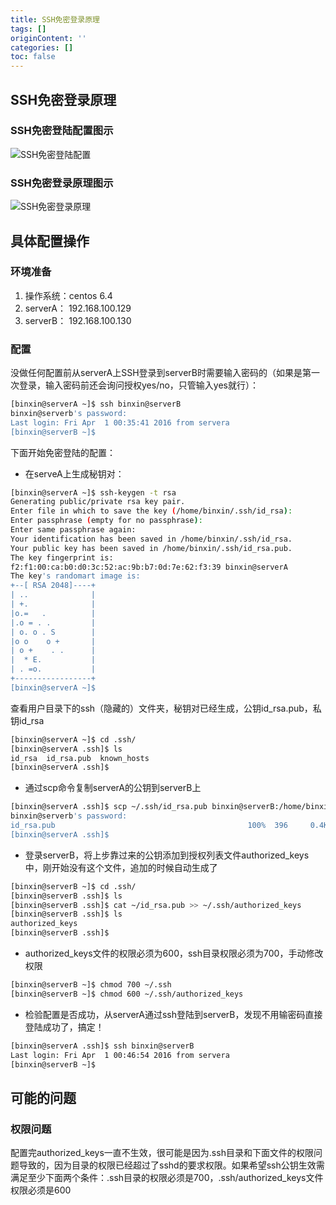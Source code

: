 ```yaml
---
title: SSH免密登录原理
tags: []
originContent: ''
categories: []
toc: false
---
```



## SSH免密登录原理

### SSH免密登陆配置图示

![SSH免密登陆配置](http://7xrysx.com1.z0.glb.clouddn.com/SSH%E5%85%8D%E5%AF%86%E7%99%BB%E5%BD%95%E9%85%8D%E7%BD%AE.jpg "ssh-mian-mi-deng-lu")
<!-- more -->
### SSH免密登录原理图示

![SSH免密登录原理](http://7xrysx.com1.z0.glb.clouddn.com/SSH%E5%85%8D%E5%AF%86%E7%99%BB%E5%BD%95%E5%8E%9F%E7%90%86.jpg)


## 具体配置操作

### 环境准备
1. 操作系统：centos 6.4
2. serverA：  192.168.100.129
3. serverB：  192.168.100.130

### 配置

没做任何配置前从serverA上SSH登录到serverB时需要输入密码的（如果是第一次登录，输入密码前还会询问授权yes/no，只管输入yes就行）：

```bash
[binxin@serverA ~]$ ssh binxin@serverB
binxin@serverb's password: 
Last login: Fri Apr  1 00:35:41 2016 from servera
[binxin@serverB ~]$ 
```


下面开始免密登陆的配置：

* 在serveA上生成秘钥对：
 
```bash
[binxin@serverA ~]$ ssh-keygen -t rsa
Generating public/private rsa key pair.
Enter file in which to save the key (/home/binxin/.ssh/id_rsa): 
Enter passphrase (empty for no passphrase): 
Enter same passphrase again: 
Your identification has been saved in /home/binxin/.ssh/id_rsa.
Your public key has been saved in /home/binxin/.ssh/id_rsa.pub.
The key fingerprint is:
f2:f1:00:ca:b0:d0:3c:52:ac:9b:b7:0d:7e:62:f3:39 binxin@serverA
The key's randomart image is:
+--[ RSA 2048]----+
| ..              |
| +.              |
|o.=   .          |
|.o = . .         |
| o. o . S        |
|o o    o +       |
| o +    . .      |
|  * E.           |
| . =o.           |
+-----------------+
[binxin@serverA ~]$ 
```


查看用户目录下的ssh（隐藏的）文件夹，秘钥对已经生成，公钥id_rsa.pub，私钥id_rsa

```bash
[binxin@serverA ~]$ cd .ssh/
[binxin@serverA .ssh]$ ls
id_rsa  id_rsa.pub  known_hosts
[binxin@serverA .ssh]$ 
```


* 通过scp命令复制serverA的公钥到serverB上

```bash
[binxin@serverA .ssh]$ scp ~/.ssh/id_rsa.pub binxin@serverB:/home/binxin/id_rsa.pub
binxin@serverb's password: 
id_rsa.pub                                           100%  396     0.4KB/s   00:00    
[binxin@serverA .ssh]$
```


* 登录serverB，将上步靠过来的公钥添加到授权列表文件authorized_keys中，刚开始没有这个文件，追加的时候自动生成了

```bash
[binxin@serverB ~]$ cd .ssh/
[binxin@serverB .ssh]$ ls
[binxin@serverB .ssh]$ cat ~/id_rsa.pub >> ~/.ssh/authorized_keys
[binxin@serverB .ssh]$ ls
authorized_keys
[binxin@serverB .ssh]$
```


* authorized_keys文件的权限必须为600，ssh目录权限必须为700，手动修改权限

```bash
[binxin@serverB ~]$ chmod 700 ~/.ssh 
[binxin@serverB ~]$ chmod 600 ~/.ssh/authorized_keys 
```


* 检验配置是否成功，从serverA通过ssh登陆到serverB，发现不用输密码直接登陆成功了，搞定！

```bash
[binxin@serverA .ssh]$ ssh binxin@serverB
Last login: Fri Apr  1 00:46:54 2016 from servera
[binxin@serverB ~]$
```

## 可能的问题

### 权限问题

配置完authorized_keys一直不生效，很可能是因为.ssh目录和下面文件的权限问题导致的，因为目录的权限已经超过了sshd的要求权限。如果希望ssh公钥生效需满足至少下面两个条件：.ssh目录的权限必须是700，.ssh/authorized_keys文件权限必须是600
